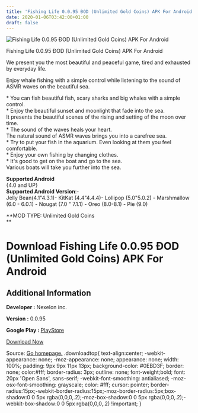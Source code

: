 ```yaml
---
title: 'Fishing Life 0.0.95 ÐOD (Unlimited Gold Coins) APK For Android'
date: 2020-01-06T03:42:00+01:00
draft: false
---
```


![Fishing Life 0.0.95 ÐOD (Unlimited Gold Coins) APK For Android](https://i0.wp.com/apkhome.net/wp-content/uploads/2019/11/Fishing-Life-0.0.95-ÐOD-Unlimited-Gold-Coins.png "Fishing Life 0.0.95 ÐOD (Unlimited Gold Coins) APK For Android")

  

Fishing Life 0.0.95 ÐOD (Unlimited Gold Coins) APK For Android

We present you the most beautiful and peaceful game, tired and exhausted by everyday life.

Enjoy whale fishing with a simple control while listening to the sound of ASMR waves on the beautiful sea.

\* You can fish beautiful fish, scary sharks and big whales with a simple control.  
\* Enjoy the beautiful sunset and moonlight that fade into the sea.  
It presents the beautiful scenes of the rising and setting of the moon over time.  
\* The sound of the waves heals your heart.  
The natural sound of ASMR waves brings you into a carefree sea.  
\* Try to put your fish in the aquarium. Even looking at them you feel comfortable.  
\* Enjoy your own fishing by changing clothes.  
\* It's good to get on the boat and go to the sea.  
Various boats will take you further into the sea.

**Supported Android**  
{4.0 and UP}  
**Supported Android Version**:-  
Jelly Bean(4.1"4.3.1)- KitKat (4.4"4.4.4)- Lollipop (5.0"5.0.2) - Marshmallow (6.0 - 6.0.1) - Nougat (7.0 " 7.1.1) - Oreo (8.0-8.1) - Pie (9.0)

**MOD TYPE: Unlimited Gold Coins  
**

Download Fishing Life 0.0.95 ÐOD (Unlimited Gold Coins) APK For Android
========================================================================

Additional Information
----------------------

**Developer :** Nexelon inc.

**Version :** 0.0.95

**Google Play :** [PlayStore](https://play.google.com/store/apps/details?id=com.nexelon.fishinglife)

  

[Download Now](https://store4app.co/post/fishing-life-0-0-95-od-unlimited-gold-coins-apk-for-android_1573672208)

  
Source: [Go homepage.](https://store4app.co/post/fishing-life-0-0-95-od-unlimited-gold-coins-apk-for-android_1573672208) .downloadtop{ text-align:center; -webkit-appearance: none; -moz-appearance: none; appearance: none; width: 100%; padding: 9px 9px 11px 13px; background-color: #0EBD3F; border: none; color:#fff; border-radius: 3px; outline: none; font-weight;bold; font: 20px 'Open Sans', sans-serif; -webkit-font-smoothing: antialiased; -moz-osx-font-smoothing: grayscale; color: #fff; cursor: pointer; border-radius:15px;-webkit-border-radius:15px;-moz-border-radius:5px;box-shadow:0 0 5px rgba(0,0,0,.2);-moz-box-shadow:0 0 5px rgba(0,0,0,.2);-webkit-box-shadow:0 0 5px rgba(0,0,0,.2) !important; }